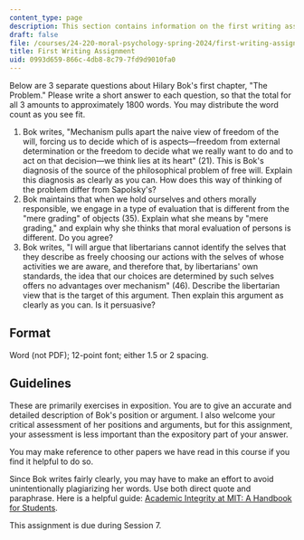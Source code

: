 ```yaml
---
content_type: page
description: This section contains information on the first writing assignment.
draft: false
file: /courses/24-220-moral-psychology-spring-2024/first-writing-assignment
title: First Writing Assignment
uid: 0993d659-866c-4db8-8c79-7fd9d9010fa0
---
```

Below are 3 separate questions about Hilary Bok's first chapter, "The Problem." Please write a short answer to each question, so that the total for all 3 amounts to approximately 1800 words. You may distribute the word count as you see fit.

1. Bok writes, "Mechanism pulls apart the naive view of freedom of the will, forcing us to decide which of is aspects—freedom from external determination or the freedom to decide what we really want to do and to act on that decision—we think lies at its heart" (21). This is Bok's diagnosis of the source of the philosophical problem of free will. Explain this diagnosis as clearly as you can. How does this way of thinking of the problem differ from Sapolsky's?
2. Bok maintains that when we hold ourselves and others morally responsible, we engage in a type of evaluation that is different from the "mere grading" of objects (35). Explain what she means by "mere grading," and explain why she thinks that moral evaluation of persons is different. Do you agree?
3. Bok writes, "I will argue that libertarians cannot identify the selves that they describe as freely choosing our actions with the selves of whose activities we are aware, and therefore that, by libertarians' own standards, the idea that our choices are determined by such selves offers no advantages over mechanism" (46). Describe the libertarian view that is the target of this argument. Then explain this argument as clearly as you can. Is it persuasive?

## Format

Word (not PDF); 12-point font; either 1.5 or 2 spacing.

## Guidelines

These are primarily exercises in exposition. You are to give an accurate and detailed description of Bok's position or argument. I also welcome your critical assessment of her positions and arguments, but for this assignment, your assessment is less important than the expository part of your answer.

You may make reference to other papers we have read in this course if you find it helpful to do so.

Since Bok writes fairly clearly, you may have to make an effort to avoid unintentionally plagiarizing her words. Use both direct quote and paraphrase. Here is a helpful guide: [Academic Integrity at MIT: A Handbook for Students](https://integrity.mit.edu/handbook/academic-writing/avoiding-plagiarism-paraphrasing).

This assignment is due during Session 7.